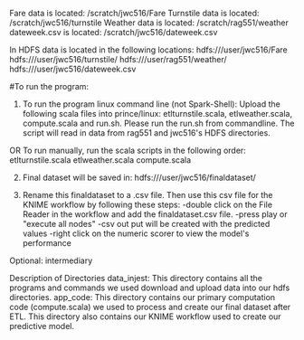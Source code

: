 Fare data is located: /scratch/jwc516/Fare
Turnstile data is located: /scratch/jwc516/turnstile
Weather data is located: /scratch/rag551/weather
dateweek.csv is located: /scratch/jwc516/dateweek.csv

In HDFS data is located in the following locations:
hdfs:///user/jwc516/Fare
hdfs:///user/jwc516/turnstile/
hdfs:///user/rag551/weather/
hdfs:///user/jwc516/dateweek.csv

#To run the program: 
1) To run the program linux command line (not Spark-Shell):
Upload the following scala files into prince/linux: etlturnstile.scala, etlweather.scala, compute.scala and run.sh.
Please run the run.sh from commandline.
The script will read in data from rag551 and jwc516's HDFS directories.

OR
To run manually, run the scala scripts in the following order:
etlturnstile.scala
etlweather.scala
compute.scala

2) Final dataset will be saved in: hdfs:///user/jwc516/finaldataset/

3) Rename this finaldataset to a .csv file. Then use this csv file for the KNIME workflow by following these steps:
-double click on the File Reader in the workflow and add the finaldataset.csv file.
-press play or "execute all nodes"
-csv out put will be created with the predicted values
-right click on the numeric scorer to view the model's performance

Optional: intermediary 


Description of Directories
data_injest: This directory contains all the programs and commands we used download and upload data into our hdfs directories.
app_code: This directory contains our primary computation code (compute.scala) we used to process and create our final dataset after ETL. This directory also contains our KNIME workflow used to create our predictive model.
